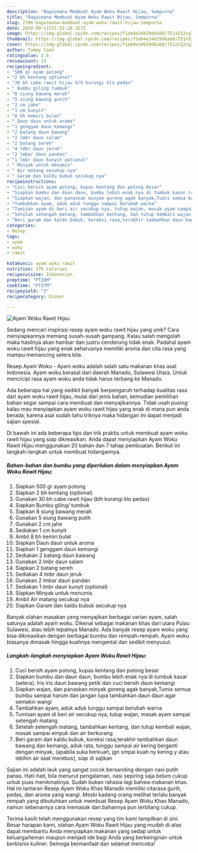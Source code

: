 ```yaml
---
description: "Bagaimana Membuat Ayam Woku Rawit Hijau, Sempurna"
title: "Bagaimana Membuat Ayam Woku Rawit Hijau, Sempurna"
slug: 2796-bagaimana-membuat-ayam-woku-rawit-hijau-sempurna
date: 2020-09-11T21:53:28.357Z
image: https://img-global.cpcdn.com/recipes/f1eb4e34b29d6ab0/751x532cq70/ayam-woku-rawit-hijau-foto-resep-utama.jpg
thumbnail: https://img-global.cpcdn.com/recipes/f1eb4e34b29d6ab0/751x532cq70/ayam-woku-rawit-hijau-foto-resep-utama.jpg
cover: https://img-global.cpcdn.com/recipes/f1eb4e34b29d6ab0/751x532cq70/ayam-woku-rawit-hijau-foto-resep-utama.jpg
author: Tommy Sims
ratingvalue: 3.6
reviewcount: 13
recipeingredient:
- "500 gr ayam potong"
- "2 bh kentang optional"
- "30 bh cabe rawit hijau blh kurangi klo pedas"
- " Bumbu giling tumbuk"
- "8 siung bawang merah"
- "5 siung bawang putih"
- "2 cm jahe"
- "1 cm kunyit"
- "8 bh kemiri bulat"
- " Daun daun untuk aroma"
- "1 genggam daun kemangi"
- "2 batang daun bawang"
- "2 lmbr daun salam"
- "2 batang sereh"
- "4 lmbr daun jeruk"
- "2 lmbar daun pandan"
- "1 lmbr daun kunyit optional"
- " Minyak untuk menumis"
- " Air matang secukup nya"
- " Garam dan kaldu bubuk secukup nya"
recipeinstructions:
- "Cuci bersih ayam potong, kupas kentang dan potong besar"
- "Siapkan bumbu dan daun daun, bumbu lebih enak nya di tumbuk kasar (selera). Iris iris daun bawang petik dan cuci bersih daun kemangi"
- "Siapkan wajan, dan panaskan minyak goreng agak banyak,Tumis semua bumbu sampai harum dan jangan lupa tambahkan daun daun agar semakin wangi"
- "Tambahkan ayam, aduk aduk tunggu sampai berubah warna"
- "Tumisan ayam di beri air secukup nya, tutup wajan, masak ayam sampai setengah matang"
- "Setelah setengah matang, tambahkan kentang, dan tutup kembali wajan, masak sampai empuk dan air berkurang"
- "Beri garam dan kaldu bubuk, koreksi rasa,terakhir tambahkan daun bawang dan kemangi, aduk rata, tunggu sampai air kering berganti dengan minyak, (apabila suka berkuah, jgn smpai kuah ny kering y atau lebihin air saat merebus), siap di sajikan"
categories:
- Resep
tags:
- ayam
- woku
- rawit

katakunci: ayam woku rawit 
nutrition: 176 calories
recipecuisine: Indonesian
preptime: "PT28M"
cooktime: "PT37M"
recipeyield: "3"
recipecategory: Dinner

---
```



![Ayam Woku Rawit Hijau](https://img-global.cpcdn.com/recipes/f1eb4e34b29d6ab0/751x532cq70/ayam-woku-rawit-hijau-foto-resep-utama.jpg)

Sedang mencari inspirasi resep ayam woku rawit hijau yang unik? Cara menyiapkannya memang susah-susah gampang. Kalau salah mengolah maka hasilnya akan hambar dan justru cenderung tidak enak. Padahal ayam woku rawit hijau yang enak seharusnya memiliki aroma dan cita rasa yang mampu memancing selera kita.

Resep Ayam Woku - Ayam woku adalah salah satu makanan khas asal Indonesia. Ayam woku berasal dari daerah Manado, Sulawesi Utara. Untuk mencicipi rasa ayam woku anda tidak harus terbang ke Manado.

Ada beberapa hal yang sedikit banyak berpengaruh terhadap kualitas rasa dari ayam woku rawit hijau, mulai dari jenis bahan, kemudian pemilihan bahan segar sampai cara membuat dan menyajikannya. Tidak usah pusing kalau mau menyiapkan ayam woku rawit hijau yang enak di mana pun anda berada, karena asal sudah tahu triknya maka hidangan ini dapat menjadi sajian spesial.


Di bawah ini ada beberapa tips dan trik praktis untuk membuat ayam woku rawit hijau yang siap dikreasikan. Anda dapat menyiapkan Ayam Woku Rawit Hijau menggunakan 20 bahan dan 7 tahap pembuatan. Berikut ini langkah-langkah untuk membuat hidangannya.

<!--inarticleads1-->

##### Bahan-bahan dan bumbu yang diperlukan dalam menyiapkan Ayam Woku Rawit Hijau:

1. Siapkan 500 gr ayam potong
1. Siapkan 2 bh kentang (optional)
1. Gunakan 30 bh cabe rawit hijau (blh kurangi klo pedas)
1. Siapkan  Bumbu giling/ tumbuk
1. Siapkan 8 siung bawang merah
1. Gunakan 5 siung bawang putih
1. Gunakan 2 cm jahe
1. Sediakan 1 cm kunyit
1. Ambil 8 bh kemiri bulat
1. Siapkan  Daun daun untuk aroma
1. Siapkan 1 genggam daun kemangi
1. Sediakan 2 batang daun bawang
1. Gunakan 2 lmbr daun salam
1. Siapkan 2 batang sereh
1. Sediakan 4 lmbr daun jeruk
1. Gunakan 2 lmbar daun pandan
1. Sediakan 1 lmbr daun kunyit (optional)
1. Siapkan  Minyak untuk menumis
1. Ambil  Air matang secukup nya
1. Siapkan  Garam dan kaldu bubuk secukup nya


Banyak olahan masakan yang menyajikan berbagai varian ayam, salah satunya adalah ayam woku. Dikenal sebagai makanan khas dari utara Pulau Sulawesi, atau lebih tepatnya Manado. Ada banyak resep ayam woku yang bisa dikreasikan dengan berbagai bumbu dan rempah-rempah. Ayam woku biasanya dimasak hingga kuahnya mengental dan sedikit menyusut. 

<!--inarticleads2-->

##### Langkah-langkah menyiapkan Ayam Woku Rawit Hijau:

1. Cuci bersih ayam potong, kupas kentang dan potong besar
1. Siapkan bumbu dan daun daun, bumbu lebih enak nya di tumbuk kasar (selera). Iris iris daun bawang petik dan cuci bersih daun kemangi
1. Siapkan wajan, dan panaskan minyak goreng agak banyak,Tumis semua bumbu sampai harum dan jangan lupa tambahkan daun daun agar semakin wangi
1. Tambahkan ayam, aduk aduk tunggu sampai berubah warna
1. Tumisan ayam di beri air secukup nya, tutup wajan, masak ayam sampai setengah matang
1. Setelah setengah matang, tambahkan kentang, dan tutup kembali wajan, masak sampai empuk dan air berkurang
1. Beri garam dan kaldu bubuk, koreksi rasa,terakhir tambahkan daun bawang dan kemangi, aduk rata, tunggu sampai air kering berganti dengan minyak, (apabila suka berkuah, jgn smpai kuah ny kering y atau lebihin air saat merebus), siap di sajikan


Sajian ini adalah lauk yang sangat cocok bersanding dengan nasi putih panas. Hati-hati, bila menurut pengalaman, nasi sepiring saja belum cukup untuk puas menikmatinya. Sudah bukan rahasia lagi bahwa makanan khas. Hal ini lantaran Resep Ayam Woku Khas Manado memiliki citarasa gurih, pedas, dan aroma yang wangi. Meski kadang orang melihat terlalu banyak rempah yang dibutuhkan untuk membuat Resep Ayam Woku Khas Manado, namun sebenarnya cara memasak dan bahannya pun terbilang cukup. 

Terima kasih telah menggunakan resep yang tim kami tampilkan di sini. Besar harapan kami, olahan Ayam Woku Rawit Hijau yang mudah di atas dapat membantu Anda menyiapkan makanan yang sedap untuk keluarga/teman maupun menjadi ide bagi Anda yang berkeinginan untuk berbisnis kuliner. Semoga bermanfaat dan selamat mencoba!
